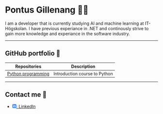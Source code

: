 <!--
![CV timeline from 2012 to now. It started out with my studies at Chalmers followed by my biomedical engineering experiences in industry. Then my path led to teaching at gymnasium and currently at IT-högskolan.](assets/cv_timeline.png)
-->

# Pontus Gillenang :man_technologist:

I am a developer that is currently studying AI and machine learning at IT-Högskolan. I have previous experiance in .NET and continously strive to gain more knowledge and experiance in the software industry.

---

## GitHub portfolio :briefcase:

| Repositories                   | Description                        |
| ------------------------------ | ---------------------------------- |
| [Python programming][py_prog]  | Introduction course to Python      |

<!--
| [Deep learning][dl]            | deep learning course               |
| [Machine learning][ml]         | traditional machine learning       |
| [Data analysis][data_analysis] | course focusing on Pandas          |
| [Linear algebra][lin_alg]      | introductory linear algebra course |
-->

[py_prog]: https://github.com/PontusGillenang/Python-Pontus-Gillenang

<!--
[dl]: https://github.com/kokchun/Deep-learning-AI21
[ml]: https://github.com/kokchun/Maskininlarning-AI21
[data_analysis]: https://github.com/kokchun/Databehandling
[lin_alg]: https://github.com/kokchun/Linjar-algebra-21
-->

---

<!--
## Deployed applications :desktop_computer:

This is a selection of deployed applications, that I've included in my teaching.

| Application                    | Description                                   |
| ------------------------------ | --------------------------------------------- |
| [Stocky dashboard][stock_dash] | a simple dashboard app deployed in Heroku[^1] |

[^1]: Due to free dyno in Heroku, it takes some time for loading the page the first time because it needs to be started, but after it has started up, the app is fast.

[stock_dash]: https://stocky-dashboard.herokuapp.com/

---
-->

<!--
## Videos :movie_camera:

This is a selection of video materials that I have produced/participated in (not a full list).

| Video                                 | Description                                  |
| ------------------------------------- | -------------------------------------------- |
| [Arbetsförmedlingen][arb_formedling]  | interview of AI program & future work market |
| [Kanban][kanban_react]                | a simple Kanban board using React (Swedish)  |
| [Faktorer och nollställen][ma3c_fakt] | video lecture on calculus (Swedish)          |
| [Video CV 2019][cv_prezi]             | CV created in [Prezi][prezi] (Swedish)       |

[arb_formedling]: https://arbetsformedlingen.se/play/webb-tv-och-press/webb-tv/tema-framtidens-arbetsmarknad---redan-verklighet
[kanban_react]: https://drive.google.com/file/d/1-45bAeX-TuQXE0SVtcIDO_85qHSqGEmW/view?usp=sharing
[ma3c_fakt]: https://www.youtube.com/watch?v=wVneS4Akh9I
[cv_prezi]: https://www.youtube.com/watch?v=Xipc6YAtjTc&t=1s
[prezi]: https://prezi.com/

---
-->

## Contact me :calling:

- [![linkedIn icon](assets/linkedIn-icon.png): LinkedIn][linkedin]

[linkedin]: https://www.linkedin.com/in/pontus-gillen%C3%A4ng-b67a3b196/